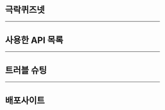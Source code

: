 <h1> 극락퀴즈넷 </h1>



<hr />



<h1>사용한 API 목록</h1>




<hr />




<h1>트러블 슈팅</h1>




<hr />




<h1>배포사이트</h1>
